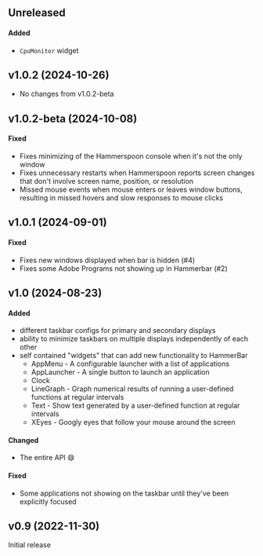 ## Unreleased

#### Added

- `CpuMonitor` widget

## v1.0.2 (2024-10-26)

- No changes from v1.0.2-beta

## v1.0.2-beta (2024-10-08)

#### Fixed

- Fixes minimizing of the Hammerspoon console when it's not the only window
- Fixes unnecessary restarts when Hammerspoon reports screen changes that don't
  involve screen name, position, or resolution
- Missed mouse events when mouse enters or leaves window buttons, resulting in
  missed hovers and slow responses to mouse clicks

## v1.0.1 (2024-09-01)

#### Fixed

- Fixes new windows displayed when bar is hidden (#4)
- Fixes some Adobe Programs not showing up in Hammerbar (#2)

## v1.0 (2024-08-23)

#### Added

- different taskbar configs for primary and secondary displays
- ability to minimize taskbars on multiple displays independently of each other
- self contained "widgets" that can add new functionality to HammerBar
  - AppMenu - A configurable launcher with a list of applications
  - AppLauncher - A single button to launch an application
  - Clock
  - LineGraph - Graph numerical results of running a user-defined functions at regular intervals
  - Text - Show text generated by a user-defined function at regular intervals
  - XEyes - Googly eyes that follow your mouse around the screen

#### Changed

- The entire API :smile:

#### Fixed

- Some applications not showing on the taskbar until they've been explicitly focused

## v0.9 (2022-11-30)

Initial release

